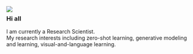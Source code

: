 <img align="left" src="https://github-readme-stats.vercel.app/api?username=shiming-chen&show_icons=true&count_private=true&theme=radical" />

### Hi all

I am currently a Research Scientist.  
My research interests including  zero-shot learning, generative modeling and learning, visual-and-language learning.



<!--
**godka/godka** is a ✨ _special_ ✨ repository because its `README.md` (this file) appears on your GitHub profile.

Here are some ideas to get you started:

- 🔭 I’m currently working on zero-shot learning.
- 🌱 I’m currently learning Large model.
- 👯 I’m looking to collaborate on limited dada learning method on CV.
- 🤔 I’m looking for help with ...
- 💬 Ask me about ...
- 📫 How to reach me: ...
- 😄 Pronouns: ...
- ⚡ Fun fact: ...
-->
